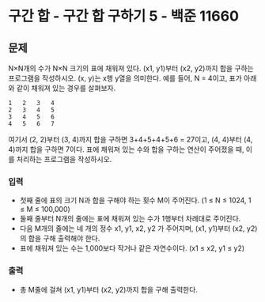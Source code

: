 # 구간 합 - 구간 합 구하기 5 - 백준 11660
## 문제
N×N개의 수가 N×N 크기의 표에 채워져 있다. (x1, y1)부터 (x2, y2)까지 합을 구하는 프로그램을 작성하시오. (x, y)는 x행 y열을 의미한다.
예를 들어, N = 4이고, 표가 아래와 같이 채워져 있는 경우를 살펴보자.
```
1	2	3	4
2	3	4	5
3	4	5	6
4	5	6	7
```
여기서 (2, 2)부터 (3, 4)까지 합을 구하면 3+4+5+4+5+6 = 27이고, (4, 4)부터 (4, 4)까지 합을 구하면 7이다.
표에 채워져 있는 수와 합을 구하는 연산이 주어졌을 때, 이를 처리하는 프로그램을 작성하시오.

### 입력
- 첫째 줄에 표의 크기 N과 합을 구해야 하는 횟수 M이 주어진다. (1 ≤ N ≤ 1024, 1 ≤ M ≤ 100,000)
- 둘째 줄부터 N개의 줄에는 표에 채워져 있는 수가 1행부터 차례대로 주어진다.
- 다음 M개의 줄에는 네 개의 정수 x1, y1, x2, y2 가 주어지며, (x1, y1)부터 (x2, y2)의 합을 구해 출력해야 한다.
- 표에 채워져 있는 수는 1,000보다 작거나 같은 자연수이다. (x1 ≤ x2, y1 ≤ y2)
### 출력
- 총 M줄에 걸쳐 (x1, y1)부터 (x2, y2)까지 합을 구해 출력한다.